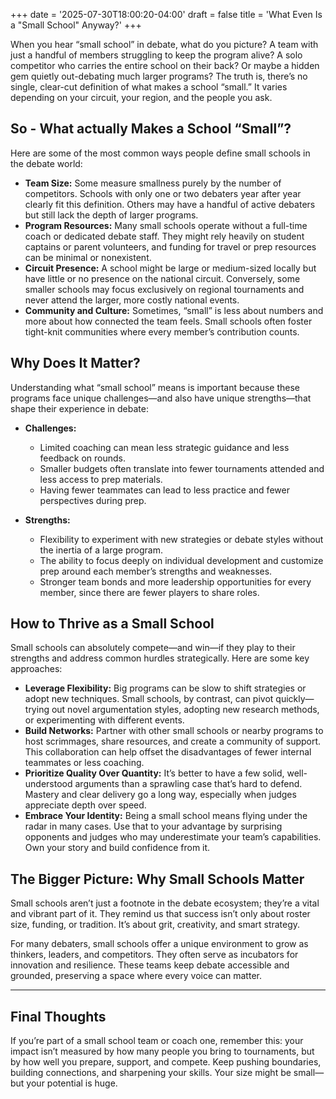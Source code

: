 +++
date = '2025-07-30T18:00:20-04:00'
draft = false
title = 'What Even Is a "Small School" Anyway?'
+++

When you hear “small school” in debate, what do you picture? A team with just a handful of members struggling to keep the program alive? A solo competitor who carries the entire school on their back? Or maybe a hidden gem quietly out-debating much larger programs? The truth is, there’s no single, clear-cut definition of what makes a school “small.” It varies depending on your circuit, your region, and the people you ask.


## So - What actually Makes a School “Small”?

Here are some of the most common ways people define small schools in the debate world:

- **Team Size:** Some measure smallness purely by the number of competitors. Schools with only one or two debaters year after year clearly fit this definition. Others may have a handful of active debaters but still lack the depth of larger programs.  
- **Program Resources:** Many small schools operate without a full-time coach or dedicated debate staff. They might rely heavily on student captains or parent volunteers, and funding for travel or prep resources can be minimal or nonexistent.  
- **Circuit Presence:** A school might be large or medium-sized locally but have little or no presence on the national circuit. Conversely, some smaller schools may focus exclusively on regional tournaments and never attend the larger, more costly national events.  
- **Community and Culture:** Sometimes, “small” is less about numbers and more about how connected the team feels. Small schools often foster tight-knit communities where every member’s contribution counts.

## Why Does It Matter?

Understanding what “small school” means is important because these programs face unique challenges—and also have unique strengths—that shape their experience in debate:

- **Challenges:**  
  - Limited coaching can mean less strategic guidance and less feedback on rounds.  
  - Smaller budgets often translate into fewer tournaments attended and less access to prep materials.  
  - Having fewer teammates can lead to less practice and fewer perspectives during prep.  

- **Strengths:**  
  - Flexibility to experiment with new strategies or debate styles without the inertia of a large program.  
  - The ability to focus deeply on individual development and customize prep around each member’s strengths and weaknesses.  
  - Stronger team bonds and more leadership opportunities for every member, since there are fewer players to share roles.


## How to Thrive as a Small School

Small schools can absolutely compete—and win—if they play to their strengths and address common hurdles strategically. Here are some key approaches:

- **Leverage Flexibility:** Big programs can be slow to shift strategies or adopt new techniques. Small schools, by contrast, can pivot quickly—trying out novel argumentation styles, adopting new research methods, or experimenting with different events.  
- **Build Networks:** Partner with other small schools or nearby programs to host scrimmages, share resources, and create a community of support. This collaboration can help offset the disadvantages of fewer internal teammates or less coaching.  
- **Prioritize Quality Over Quantity:** It’s better to have a few solid, well-understood arguments than a sprawling case that’s hard to defend. Mastery and clear delivery go a long way, especially when judges appreciate depth over speed.  
- **Embrace Your Identity:** Being a small school means flying under the radar in many cases. Use that to your advantage by surprising opponents and judges who may underestimate your team’s capabilities. Own your story and build confidence from it.


## The Bigger Picture: Why Small Schools Matter

Small schools aren’t just a footnote in the debate ecosystem; they’re a vital and vibrant part of it. They remind us that success isn’t only about roster size, funding, or tradition. It’s about grit, creativity, and smart strategy.

For many debaters, small schools offer a unique environment to grow as thinkers, leaders, and competitors. They often serve as incubators for innovation and resilience. These teams keep debate accessible and grounded, preserving a space where every voice can matter.

---

## Final Thoughts

If you’re part of a small school team or coach one, remember this: your impact isn’t measured by how many people you bring to tournaments, but by how well you prepare, support, and compete. Keep pushing boundaries, building connections, and sharpening your skills. Your size might be small—but your potential is huge.